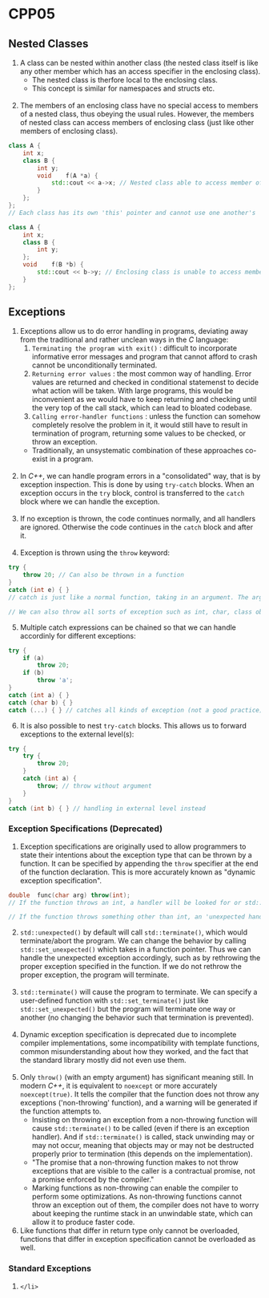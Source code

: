 <h1>CPP05</h1>
<h2>Nested Classes</h2>
<ol>
	<li>
		A class can be nested within another class (the nested class itself is like any other member which has an access specifier in the enclosing class).
		<ul>
			<li>The nested class is therfore local to the enclosing class.</li>
			<li>This concept is similar for namespaces and structs etc.</li>
		</ul>
	</li>
	<br>
	<li>
		The members of an enclosing class have no special access to members of a nested class, thus obeying the usual rules. However, the members of nested class can access members of enclosing class (just like other members of enclosing class).
	</li>
</ol>

```c++
class A {
	int	x;
	class B {
		int	y;
		void	f(A *a) {
			std::cout << a->x; // Nested class able to access member of enclosing class
		}
	};
};
// Each class has its own 'this' pointer and cannot use one another's
```
```c++
class A {
	int	x;
	class B {
		int	y;
	};
	void	f(B *b) {
		std::cout << b->y; // Enclosing class is unable to access member of nested class
	}
};
```

<h2>Exceptions</h2>
<ol>
	<li>
		Exceptions allow us to do error handling in programs, deviating away from the traditional and rather unclean ways in the <i>C</i> language:
		<ol>
			<li>
				<code>Terminating the program with exit()</code>
				: difficult to incorporate informative error messages and program that cannot afford to crash cannot be unconditionally terminated.
			</li>
			<li>
				<code>Returning error values</code>
				: the most common way of handling. Error values are returned and checked in conditional statemenst to decide what action will be taken. With large programs, this would be inconvenient as we would have to keep returning and checking until the very top of the call stack, which can lead to bloated codebase.
			</li>
			<li>
				<code>Calling error-handler functions</code>
				: unless the function can somehow completely resolve the problem in it, it would still have to result in termination of program, returning some values to be checked, or throw an exception.
			</li>
		</ol>
		<ul><li>Traditionally, an unsystematic combination of these approaches co-exist in a program.</li></ul>
	</li>
	<br>
	<li>
		In <i>C++</i>, we can handle program errors in a "consolidated" way, that is by exception inspection. This is done by using <code>try-catch</code> blocks. When an exception occurs in the <code>try</code> block, control is transferred to the <code>catch</code> block where we can handle the exception.
	</li>
	<br>
	<li>
		If no exception is thrown, the code continues normally, and all handlers are ignored. Otherwise the code continues in the <code>catch</code> block and after it.
	</li>
	<br>
	<li>
		Exception is thrown using the <code>throw</code> keyword:
	</li>
</ol>

```c++
try {
	throw 20; // Can also be thrown in a function
}
catch (int e) { }
// catch is just like a normal function, taking in an argument. The argument type is checked against whatever is thrown from the try block (if they match the exception is caugh by the handler).

// We can also throw all sorts of exception such as int, char, class object, struct object and etc.
```

<ol start="5">
	<li>
		Multiple catch expressions can be chained so that we can handle accordinly for different exceptions:
	</li>
</ol>

```c++
try {
	if (a)
		throw 20;
	if (b)
		throw 'a';
}
catch (int a) { }
catch (char b) { }
catch (...) { } // catches all kinds of exception (not a good practice)
```

<ol start="6">
	<li>
		It is also possible to nest <code>try-catch</code> blocks. This allows us to forward exceptions to the external level(s):
	</li>
</ol>

```c++
try {
	try {
		throw 20;
	}
	catch (int a) {
		throw; // throw without argument
	}
}
catch (int b) { } // handling in external level instead
```

<h3>Exception Specifications (Deprecated)</h3>
<ol>
	<li>
		Exception specifications are originally used to allow programmers to state their intentions about the exception type that can be thrown by a function. It can be specified by appending the <code>throw</code> specifier at the end of the function declaration. This is more accurately known as "dynamic exception specification".
	</li>
</ol>

```c++
double	func(char arg) throw(int);
// If the function throws an int, a handler will be looked for or std::terminate() will be called

// If the function throws something other than int, an 'unexpected handler' will be called (std::unexpected()). This includes the case where the throw argument is empty (throw()).
```

<ol start="2">
	<li>
		<code>std::unexpected()</code> by default will call <code>std::terminate()</code>, which would terminate/abort the program. We can change the behavior by calling <code>std::set_unexpected()</code> which takes in a function pointer. Thus we can handle the unexpected exception accordingly, such as by rethrowing the proper exception specified in the function. If we do not rethrow the proper exception, the program will terminate.
	</li>
	<br>
	<li>
		<code>std::terminate()</code> will cause the program to terminate. We can specify a user-defined function with <code>std::set_terminate()</code> just like <code>std::set_unexpected()</code> but the program will terminate one way or another (no changing the behavior such that termination is prevented).
	</li>
	<br>
	<li>
		Dynamic exception specification is deprecated  due to incomplete compiler implementations, some incompatibility with template functions, common misunderstanding about how they worked, and the fact that the standard library mostly did not even use them.
	</li>
	<br>
	<li>
		Only <code>throw()</code> (with an empty argument) has significant meaning still. In modern <i>C++</i>, it is equivalent to <code>noexcept</code> or more accurately <code>noexcept(true)</code>. It tells the compiler that the function does not throw any exceptions ('non-throwing' function), and a warning will be generated if the function attempts to.
		<ul>
			<li>
				Insisting on throwing an exception from a non-throwing function will cause <code>std::terminate()</code> to be called (even if there is an exception handler). And if <code>std::terminate()</code> is called, stack unwinding may or may not occur, meaning that objects may or may not be destructed properly prior to termination (this depends on the implementation).
			</li>
			<li>
				"The promise that a non-throwing function makes to not throw exceptions that are visible to the caller is a contractual promise, not a promise enforced by the compiler."
			</li>
			<li>
				Marking functions as non-throwing can enable the compiler to perform some optimizations. As non-throwing functions cannot throw an exception out of them, the compiler does not have to worry about keeping the runtime stack in an unwindable state, which can allow it to produce faster code.
			</li>
		</ul>
	</li>
	<li>
		Like functions that differ in return type only cannot be overloaded, functions that differ in exception specification cannot be overloaded as well.
	</li>
</ol>
<h3>Standard Exceptions</h3>
<ol>
	<li>
		
	</li>
</ol>
